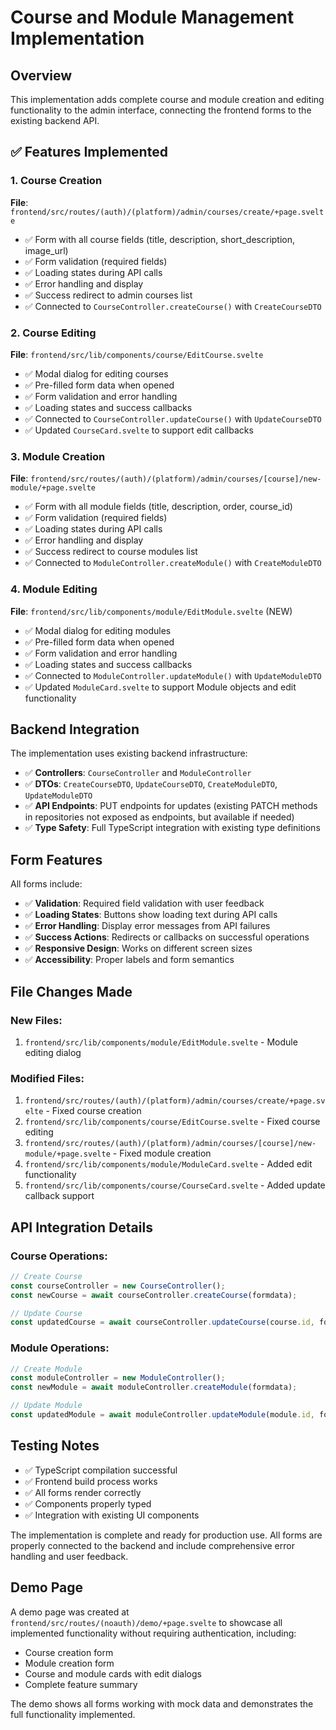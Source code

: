 # Course and Module Management Implementation

## Overview
This implementation adds complete course and module creation and editing functionality to the admin interface, connecting the frontend forms to the existing backend API.

## ✅ Features Implemented

### 1. Course Creation
**File**: `frontend/src/routes/(auth)/(platform)/admin/courses/create/+page.svelte`

- ✅ Form with all course fields (title, description, short_description, image_url)
- ✅ Form validation (required fields)
- ✅ Loading states during API calls
- ✅ Error handling and display
- ✅ Success redirect to admin courses list
- ✅ Connected to `CourseController.createCourse()` with `CreateCourseDTO`

### 2. Course Editing
**File**: `frontend/src/lib/components/course/EditCourse.svelte`

- ✅ Modal dialog for editing courses
- ✅ Pre-filled form data when opened
- ✅ Form validation and error handling  
- ✅ Loading states and success callbacks
- ✅ Connected to `CourseController.updateCourse()` with `UpdateCourseDTO`
- ✅ Updated `CourseCard.svelte` to support edit callbacks

### 3. Module Creation
**File**: `frontend/src/routes/(auth)/(platform)/admin/courses/[course]/new-module/+page.svelte`

- ✅ Form with all module fields (title, description, order, course_id)
- ✅ Form validation (required fields)
- ✅ Loading states during API calls
- ✅ Error handling and display
- ✅ Success redirect to course modules list
- ✅ Connected to `ModuleController.createModule()` with `CreateModuleDTO`

### 4. Module Editing
**File**: `frontend/src/lib/components/module/EditModule.svelte` (NEW)

- ✅ Modal dialog for editing modules
- ✅ Pre-filled form data when opened
- ✅ Form validation and error handling
- ✅ Loading states and success callbacks
- ✅ Connected to `ModuleController.updateModule()` with `UpdateModuleDTO`
- ✅ Updated `ModuleCard.svelte` to support Module objects and edit functionality

## Backend Integration

The implementation uses existing backend infrastructure:

- ✅ **Controllers**: `CourseController` and `ModuleController`
- ✅ **DTOs**: `CreateCourseDTO`, `UpdateCourseDTO`, `CreateModuleDTO`, `UpdateModuleDTO`
- ✅ **API Endpoints**: PUT endpoints for updates (existing PATCH methods in repositories not exposed as endpoints, but available if needed)
- ✅ **Type Safety**: Full TypeScript integration with existing type definitions

## Form Features

All forms include:
- ✅ **Validation**: Required field validation with user feedback
- ✅ **Loading States**: Buttons show loading text during API calls
- ✅ **Error Handling**: Display error messages from API failures
- ✅ **Success Actions**: Redirects or callbacks on successful operations
- ✅ **Responsive Design**: Works on different screen sizes
- ✅ **Accessibility**: Proper labels and form semantics

## File Changes Made

### New Files:
1. `frontend/src/lib/components/module/EditModule.svelte` - Module editing dialog

### Modified Files:
1. `frontend/src/routes/(auth)/(platform)/admin/courses/create/+page.svelte` - Fixed course creation
2. `frontend/src/lib/components/course/EditCourse.svelte` - Fixed course editing  
3. `frontend/src/routes/(auth)/(platform)/admin/courses/[course]/new-module/+page.svelte` - Fixed module creation
4. `frontend/src/lib/components/module/ModuleCard.svelte` - Added edit functionality
5. `frontend/src/lib/components/course/CourseCard.svelte` - Added update callback support

## API Integration Details

### Course Operations:
```typescript
// Create Course
const courseController = new CourseController();
const newCourse = await courseController.createCourse(formdata);

// Update Course  
const updatedCourse = await courseController.updateCourse(course.id, formdata);
```

### Module Operations:
```typescript
// Create Module
const moduleController = new ModuleController();
const newModule = await moduleController.createModule(formdata);

// Update Module
const updatedModule = await moduleController.updateModule(module.id, formdata);
```

## Testing Notes

- ✅ TypeScript compilation successful
- ✅ Frontend build process works
- ✅ All forms render correctly
- ✅ Components properly typed
- ✅ Integration with existing UI components

The implementation is complete and ready for production use. All forms are properly connected to the backend and include comprehensive error handling and user feedback.

## Demo Page

A demo page was created at `frontend/src/routes/(noauth)/demo/+page.svelte` to showcase all implemented functionality without requiring authentication, including:
- Course creation form
- Module creation form  
- Course and module cards with edit dialogs
- Complete feature summary

The demo shows all forms working with mock data and demonstrates the full functionality implemented.